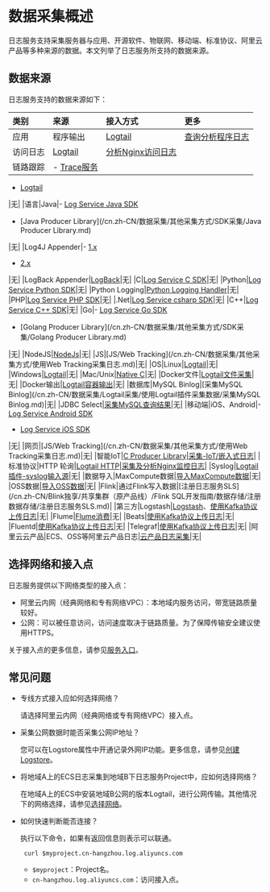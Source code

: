 # 数据采集概述

日志服务支持采集服务器与应用、开源软件、物联网、移动端、标准协议、阿里云产品等多种来源的数据。本文列举了日志服务所支持的数据来源。

## 数据来源

日志服务支持的数据来源如下：

|类别|来源|接入方式|更多|
|:-|:-|:---|:-|
|应用|程序输出|[Logtail](/cn.zh-CN/数据采集/Logtail采集/简介/Logtail简介.md)|[查询分析程序日志](/cn.zh-CN/查询与分析/最佳实践/查询分析程序日志.md)|
|访问日志|[Logtail](/cn.zh-CN/数据采集/Logtail采集/简介/Logtail简介.md)|[分析Nginx访问日志](/cn.zh-CN/查询与分析/最佳实践/分析Nginx访问日志.md)|
|链路跟踪|-   [Trace服务](/cn.zh-CN/Trace服务/接入Trace数据/接入Trace数据概述.md)
-   [Logtail](/cn.zh-CN/数据采集/Logtail采集/简介/Logtail简介.md)

|无|
|语言|Java|-   [Log Service Java SDK](https://github.com/aliyun/aliyun-log-java-sdk)
-   [Java Producer Library](/cn.zh-CN/数据采集/其他采集方式/SDK采集/Java Producer Library.md)

|无|
|Log4J Appender|-   [1.x](https://github.com/aliyun/aliyun-log-log4j-appender)
-   [2.x](https://github.com/aliyun/aliyun-log-log4j2-appender)

|无|
|LogBack Appender|[LogBack](https://github.com/aliyun/aliyun-log-logback-appender)|无|
|C|[Log Service C SDK](https://github.com/aliyun/aliyun-log-c-sdk)|无|
|Python|[Log Service Python SDK](https://github.com/aliyun/aliyun-log-python-sdk)|无|
|Python Logging|[Python Logging Handler](https://aliyun-log-python-sdk.readthedocs.io/tutorials/tutorial_logging_handler.html)|无|
|PHP|[Log Service PHP SDK](https://github.com/aliyun/aliyun-log-php-sdk)|无|
|.Net|[Log Service csharp SDK](https://github.com/aliyun/aliyun-log-chsarp-sdk)|无|
|C++|[Log Service C++ SDK](https://github.com/aliyun/aliyun-log-cpp-sdk)|无|
|Go|-   [Log Service Go SDK](https://github.com/aliyun/aliyun-log-go-sdk)
-   [Golang Producer Library](/cn.zh-CN/数据采集/其他采集方式/SDK采集/Golang Producer Library.md)

|无|
|NodeJS|[NodeJs](https://github.com/aliyun-UED/aliyun-sdk-js)|无|
|JS|[JS/Web Tracking](/cn.zh-CN/数据采集/其他采集方式/使用Web Tracking采集日志.md)|无|
|OS|Linux|[Logtail](/cn.zh-CN/数据采集/Logtail采集/简介/Logtail简介.md)|无|
|Windows|[Logtail](/cn.zh-CN/数据采集/Logtail采集/简介/Logtail简介.md)|无|
|Mac/Unix|[Native C](/cn.zh-CN/开发指南/SDK参考/概述.md)|无|
|Docker文件|[Logtail文件采集](/cn.zh-CN/数据采集/Logtail采集/采集容器日志/通过DaemonSet-控制台方式采集Kubernetes文件.md)|无|
|Docker输出|[Logtail容器输出](/cn.zh-CN/数据采集/Logtail采集/采集容器日志/通过DaemonSet-控制台方式采集Kubernetes标准输出.md)|无|
|数据库|MySQL Binlog|[采集MySQL Binlog](/cn.zh-CN/数据采集/Logtail采集/使用Logtail插件采集数据/采集MySQL Binlog.md)|无|
|JDBC Select|[采集MySQL查询结果](/cn.zh-CN/数据采集/Logtail采集/使用Logtail插件采集数据/采集MySQL查询结果.md)|无|
|移动端|iOS、Android|-   [Log Service Android SDK](https://github.com/aliyun/aliyun-log-android-sdk)
-   [Log Service iOS SDK](https://github.com/aliyun/aliyun-log-ios-sdk)

|无|
|网页|[JS/Web Tracking](/cn.zh-CN/数据采集/其他采集方式/使用Web Tracking采集日志.md)|无|
|智能IoT|[C Producer Library](https://github.com/aliyun/aliyun-log-c-sdk)|[采集-IoT/嵌入式日志](/cn.zh-CN/数据采集/最佳实践/采集-IoT/嵌入式日志.md)|
|标准协议|HTTP 轮询|[Logtail HTTP](/cn.zh-CN/数据采集/Logtail采集/使用Logtail插件采集数据/采集HTTP数据.md)|[采集及分析Nginx监控日志](/cn.zh-CN/查询与分析/最佳实践/采集及分析Nginx监控日志.md)|
|Syslog|[Logtail插件-syslog输入源](/cn.zh-CN/数据采集/Logtail采集/使用Logtail插件采集数据/采集Syslog.md)|无|
|数据导入|MaxCompute数据|[导入MaxCompute数据](/cn.zh-CN/数据采集/数据导入/导入MaxCompute数据.md)|无|
|OSS数据|[导入OSS数据](/cn.zh-CN/数据采集/数据导入/导入OSS数据.md)|无|
|Flink|通过Flink写入数据|[注册日志服务SLS](/cn.zh-CN/Blink独享/共享集群（原产品线）/Flink SQL开发指南/数据存储/注册数据存储/注册日志服务SLS.md)|
|第三方|Logstash|[Logstash](/cn.zh-CN/数据采集/其他采集方式/Logstash/创建Logstash采集配置和处理配置.md)、[使用Kafka协议上传日志](/cn.zh-CN/数据采集/其他采集方式/使用Kafka协议上传日志.md)|无|
|Flume|[Flume消费](/cn.zh-CN/消费与投递/实时消费/第三方软件/Flume消费.md)|无|
|Beats|[使用Kafka协议上传日志](/cn.zh-CN/数据采集/其他采集方式/使用Kafka协议上传日志.md)|无|
|Fluentd|[使用Kafka协议上传日志](/cn.zh-CN/数据采集/其他采集方式/使用Kafka协议上传日志.md)|无|
|Telegraf|[使用Kafka协议上传日志](/cn.zh-CN/数据采集/其他采集方式/使用Kafka协议上传日志.md)|无|
|阿里云云产品|ECS、OSS等阿里云产品日志|[云产品日志采集](/cn.zh-CN/数据采集/云产品日志采集/云产品日志概述.md)|无|

## 选择网络和接入点

日志服务提供以下网络类型的接入点：

-   阿里云内网（经典网络和专有网络VPC）：本地域内服务访问，带宽链路质量较好。
-   公网：可以被任意访问，访问速度取决于链路质量。为了保障传输安全建议使用HTTPS。

关于接入点的更多信息，请参见[服务入口](/cn.zh-CN/开发指南/API参考/服务入口.md)。

## 常见问题

-   专线方式接入应如何选择网络？

    请选择阿里云内网（经典网络或专有网络VPC）接入点。

-   采集公网数据时能否采集公网IP地址？

    您可以在Logstore属性中开通记录外网IP功能。更多信息，请参见[创建Logstore](/cn.zh-CN/准备工作/管理Logstore.md)。

-   将地域A上的ECS日志采集到地域B下日志服务Project中，应如何选择网络？

    在地域A上的ECS中安装地域B公网的版本Logtail，进行公网传输。其他情况下的网络选择，请参见[选择网络](/cn.zh-CN/数据采集/Logtail采集/选择网络.md)。

-   如何快速判断能否连接？

    执行以下命令，如果有返回信息则表示可以联通。

    ```
     curl $myproject.cn-hangzhou.log.aliyuncs.com
    ```

    -   `$myproject`：Project名。
    -   `cn-hangzhou.log.aliyuncs.com`：访问接入点。

